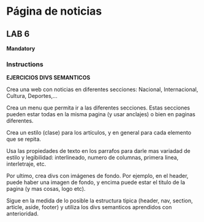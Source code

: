 # Página de noticias

## LAB 6

**Mandatory**

### Instructions

**EJERCICIOS DIVS SEMANTICOS**

Crea una web con noticias en diferentes secciones: Nacional, Internacional, Cultura, Deportes,...

Crea un menu que permita ir a las diferentes secciones. Estas secciones pueden estar todas en la misma pagina (y usar anclajes) o bien en paginas diferentes.

Crea un estilo (clase) para los artículos, y en general para cada elemento que se repita.

Usa las propiedades de texto en los parrafos para darle mas variadad de estilo y legibilidad: interlineado, numero de columnas, primera linea, interletraje, etc.

Por ultimo, crea divs con imágenes de fondo. Por ejemplo, en el header, puede haber una imagen de fondo, y encima puede estar el titulo de la pagina
(y mas cosas, logo etc).

Sigue en la medida de lo posible la estructura tipica (header, nav, section, article, aside, footer) y utiliza los divs semanticos aprendidos con anterioridad.
